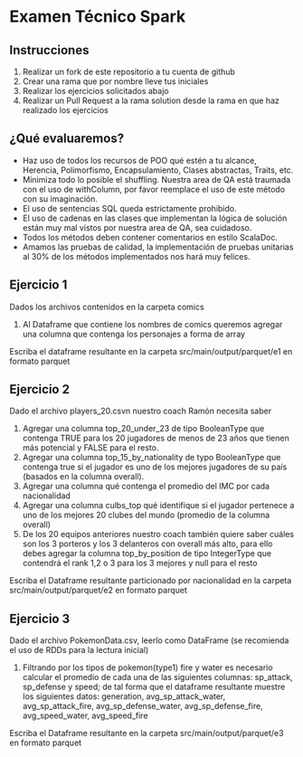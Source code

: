 # Examen Técnico Spark

## Instrucciones
1. Realizar un fork de este repositorio a tu cuenta de github
2. Crear una rama que por nombre lleve tus iniciales
3. Realizar los ejercicios solicitados abajo
4. Realizar un Pull Request a la rama solution desde la rama en que haz realizado los ejercicios

## ¿Qué evaluaremos?
* Haz uso de todos los recursos de POO qué estén a tu alcance, Herencia, Polimorfismo, Encapsulamiento, Clases abstractas, Traits, etc.
* Minimiza todo lo posible el shuffling.
Nuestra area de QA está traumada con el uso de withColumn, por favor reemplace el uso de este método con su imaginación.
* El uso de sentencias SQL queda estrictamente prohibido.
* El uso de cadenas en las clases que implementan la lógica de solución están muy mal vistos por nuestra area de QA, sea cuidadoso.
* Todos los métodos deben contener comentarios en estilo ScalaDoc.
* Amamos las pruebas de calidad, la implementación de pruebas unitarias al 30% de los métodos implementados nos hará muy felices.


## Ejercicio 1
Dados los archivos contenidos en la carpeta comics
1. Al Dataframe que contiene los nombres de comics queremos agregar una columna que contenga los personajes a forma de array

Escriba el dataframe resultante en la carpeta src/main/output/parquet/e1 en formato parquet

## Ejercicio 2
Dado el archivo players_20.csvn nuestro coach Ramón necesita saber
1. Agregar una columna top_20_under_23 de tipo BooleanType que contenga TRUE para los 20 jugadores de menos de 23 años que tienen más potencial y FALSE para el resto.
2. Agregar una columna top_15_by_nationality de typo BooleanType que contenga true si el jugador es uno de los mejores jugadores de su país (basados en la columna overall).
3. Agregar una columna qué contenga el promedio del IMC por cada nacionalidad
4. Agregar una columna culbs_top qué identifique si el jugador pertenece a uno de los mejores 20 clubes del mundo (promedio de la columna overall)
5. De los 20 equipos anteriores nuestro coach también quiere saber cuáles son los 3 porteros y los 3 delanteros con overall más alto,
   para ello debes agregar la columna top_by_position de tipo IntegerType que contendrá el rank 1,2 o 3 para los 3 mejores y null para el resto

Escriba el Dataframe resultante particionado por nacionalidad en la carpeta src/main/output/parquet/e2 en formato parquet

## Ejercicio 3

Dado el archivo PokemonData.csv, leerlo como DataFrame (se recomienda el uso de RDDs para la lectura inicial)
1. Filtrando por los tipos de pokemon(type1) fire y water es necesario calcular el promedio de cada una de las siguientes columnas:
   sp_attack, sp_defense y speed; de tal forma que el dataframe resultante muestre los siguientes datos:
   generation, avg_sp_attack_water, avg_sp_attack_fire, avg_sp_defense_water, avg_sp_defense_fire, avg_speed_water, avg_speed_fire

Escriba el Dataframe resultante en la carpeta src/main/output/parquet/e3 en formato parquet